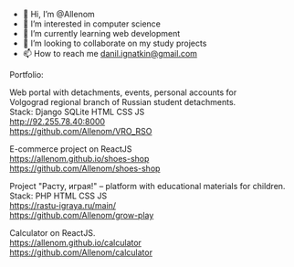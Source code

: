 - 👋 Hi, I’m @Allenom
- 👀 I’m interested in computer science
- 🌱 I’m currently learning web development
- 💞️ I’m looking to collaborate on my study projects
- 📫 How to reach me danil.ignatkin@gmail.com  


Portfolio:  

Web portal with detachments, events, personal accounts for  
Volgograd regional branch of Russian student detachments.  
Stack: Django SQLite HTML CSS JS  
http://92.255.78.40:8000  
https://github.com/Allenom/VRO_RSO  


E-commerce project on ReactJS  
https://allenom.github.io/shoes-shop  
https://github.com/Allenom/shoes-shop  

Project "Расту, играя!" – platform with educational materials for children.  
Stack: PHP HTML CSS JS  
https://rastu-igraya.ru/main/  
https://github.com/Allenom/grow-play  

Calculator on ReactJS.  
https://allenom.github.io/calculator  
https://github.com/Allenom/calculator  

<!---
Portfolio.


Django app:

http://92.255.78.40:8000

Wordpress elementor:

https://co76799.tmweb.ru

Wordpress:

https://pw1115968.sprint.1t.ru/

Wordpress + HTML + CSS (on snipets):

https://iw1115968.sprint.1t.ru


HTML+CSS:

HTML_CSS_projects repository on this GIT
--->
<!---
Allenom/Allenom is a ✨ special ✨ repository because its `README.md` (this file) appears on your GitHub profile.
You can click the Preview link to take a look at your changes.
--->
